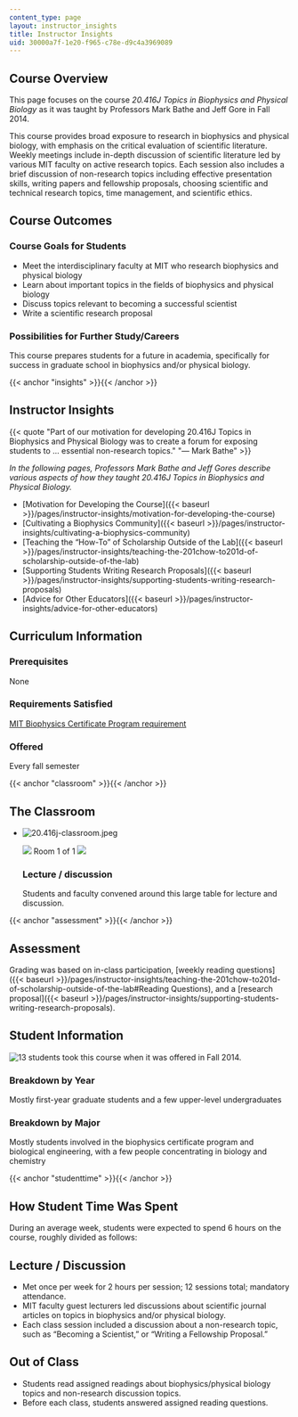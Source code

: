 ```yaml
---
content_type: page
layout: instructor_insights
title: Instructor Insights
uid: 30000a7f-1e20-f965-c78e-d9c4a3969089
---
```


Course Overview
---------------

This page focuses on the course _20.416J Topics in Biophysics and Physical Biology_ as it was taught by Professors Mark Bathe and Jeff Gore in Fall 2014.

This course provides broad exposure to research in biophysics and physical biology, with emphasis on the critical evaluation of scientific literature. Weekly meetings include in-depth discussion of scientific literature led by various MIT faculty on active research topics. Each session also includes a brief discussion of non-research topics including effective presentation skills, writing papers and fellowship proposals, choosing scientific and technical research topics, time management, and scientific ethics.

Course Outcomes
---------------

### Course Goals for Students

*   Meet the interdisciplinary faculty at MIT who research biophysics and physical biology
*   Learn about important topics in the fields of biophysics and physical biology
*   Discuss topics relevant to becoming a successful scientist
*   Write a scientific research proposal

### Possibilities for Further Study/Careers

This course prepares students for a future in academia, specifically for success in graduate school in biophysics and/or physical biology.

{{< anchor "insights" >}}{{< /anchor >}}

Instructor Insights
-------------------

{{< quote "Part of our motivation for developing 20.416J Topics in Biophysics and Physical Biology was to create a forum for exposing students to ... essential non-research topics." "— Mark Bathe" >}}

_In the following pages, Professors Mark Bathe and Jeff Gores describe various aspects of how they taught 20.416J Topics in Biophysics and Physical Biology._

*   [Motivation for Developing the Course]({{< baseurl >}}/pages/instructor-insights/motivation-for-developing-the-course)
*   [Cultivating a Biophysics Community]({{< baseurl >}}/pages/instructor-insights/cultivating-a-biophysics-community)
*   [Teaching the “How-To” of Scholarship Outside of the Lab]({{< baseurl >}}/pages/instructor-insights/teaching-the-201chow-to201d-of-scholarship-outside-of-the-lab)
*   [Supporting Students Writing Research Proposals]({{< baseurl >}}/pages/instructor-insights/supporting-students-writing-research-proposals)
*   [Advice for Other Educators]({{< baseurl >}}/pages/instructor-insights/advice-for-other-educators)

Curriculum Information
----------------------

### Prerequisites

None

### Requirements Satisfied

[MIT Biophysics Certificate Program requirement](http://biophysics.mit.edu/MIT_Biophysics/Certificate_Program.html)

### Offered

Every fall semester

{{< anchor "classroom" >}}{{< /anchor >}}

The Classroom
-------------

*   ![20.416j-classroom.jpeg](BASEURL_PLACEHOLDER/resources/20-416j-classroom)
    
    ![](/images/educator/classroom_prev_dim.png) Room 1 of 1 ![](/images/educator/classroom_next_dim.png)
    
    ### Lecture / discussion
    
    Students and faculty convened around this large table for lecture and discussion.
    

{{< anchor "assessment" >}}{{< /anchor >}}

Assessment
----------

Grading was based on in-class participation, [weekly reading questions]({{< baseurl >}}/pages/instructor-insights/teaching-the-201chow-to201d-of-scholarship-outside-of-the-lab#Reading Questions), and a [research proposal]({{< baseurl >}}/pages/instructor-insights/supporting-students-writing-research-proposals).

Student Information
-------------------

![13 students took this course when it was offered in Fall 2014.](BASEURL_PLACEHOLDER/resources/13)

### Breakdown by Year

Mostly first-year graduate students and a few upper-level undergraduates

### Breakdown by Major

Mostly students involved in the biophysics certificate program and biological engineering, with a few people concentrating in biology and chemistry

{{< anchor "studenttime" >}}{{< /anchor >}}

How Student Time Was Spent
--------------------------

During an average week, students were expected to spend 6 hours on the course, roughly divided as follows:

Lecture / Discussion
--------------------

*   Met once per week for 2 hours per session; 12 sessions total; mandatory attendance.
*   MIT faculty guest lecturers led discussions about scientific journal articles on topics in biophysics and/or physical biology.
*   Each class session included a discussion about a non-research topic, such as “Becoming a Scientist,” or “Writing a Fellowship Proposal.”

Out of Class
------------

*   Students read assigned readings about biophysics/physical biology topics and non-research discussion topics.
*   Before each class, students answered assigned reading questions.